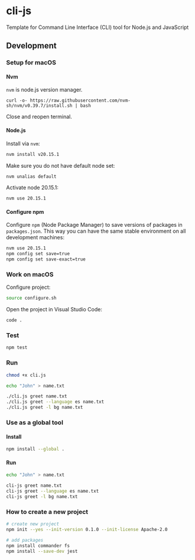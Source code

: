 # cli-js
Template for Command Line Interface (CLI) tool for Node.js and JavaScript

## Development

### Setup for macOS

#### Nvm

`nvm` is node.js version manager.

```
curl -o- https://raw.githubusercontent.com/nvm-sh/nvm/v0.39.7/install.sh | bash
```

Close and reopen terminal.

#### Node.js

Install via `nvm`:

```bash
nvm install v20.15.1
```

Make sure you do not have default node set:

```bash
nvm unalias default
```

Activate node 20.15.1:

```bash
nvm use 20.15.1
```

#### Configure npm

Configure `npm` (Node Package Manager) to save versions of packages in `packages.json`. This way you can have the same stable environment on all development machines:

```bash
nvm use 20.15.1
npm config set save=true
npm config set save-exact=true
```

### Work on macOS

Configure project:

```bash
source configure.sh
```

Open the project in Visual Studio Code:

```bash
code .
```

### Test

```bash
npm test
```

### Run

```bash
chmod +x cli.js

echo "John" > name.txt

./cli.js greet name.txt
./cli.js greet --language es name.txt
./cli.js greet -l bg name.txt
```

### Use as a global tool

#### Install

```bash
npm install --global .
```

#### Run

```bash
echo "John" > name.txt

cli-js greet name.txt
cli-js greet --language es name.txt
cli-js greet -l bg name.txt
```

### How to create a new project

```bash
# create new project
npm init --yes --init-version 0.1.0 --init-license Apache-2.0

# add packages
npm install commander fs
npm install --save-dev jest
```

